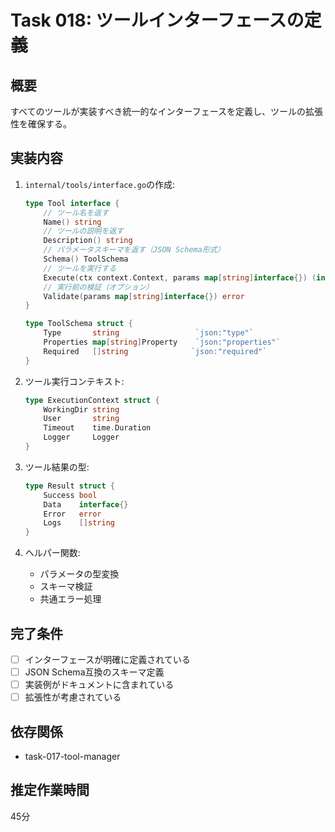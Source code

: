 # Task 018: ツールインターフェースの定義

## 概要
すべてのツールが実装すべき統一的なインターフェースを定義し、ツールの拡張性を確保する。

## 実装内容
1. `internal/tools/interface.go`の作成:
   ```go
   type Tool interface {
       // ツール名を返す
       Name() string
       // ツールの説明を返す
       Description() string
       // パラメータスキーマを返す（JSON Schema形式）
       Schema() ToolSchema
       // ツールを実行する
       Execute(ctx context.Context, params map[string]interface{}) (interface{}, error)
       // 実行前の検証（オプション）
       Validate(params map[string]interface{}) error
   }
   
   type ToolSchema struct {
       Type       string                 `json:"type"`
       Properties map[string]Property    `json:"properties"`
       Required   []string              `json:"required"`
   }
   ```

2. ツール実行コンテキスト:
   ```go
   type ExecutionContext struct {
       WorkingDir string
       User       string
       Timeout    time.Duration
       Logger     Logger
   }
   ```

3. ツール結果の型:
   ```go
   type Result struct {
       Success bool
       Data    interface{}
       Error   error
       Logs    []string
   }
   ```

4. ヘルパー関数:
   - パラメータの型変換
   - スキーマ検証
   - 共通エラー処理

## 完了条件
- [ ] インターフェースが明確に定義されている
- [ ] JSON Schema互換のスキーマ定義
- [ ] 実装例がドキュメントに含まれている
- [ ] 拡張性が考慮されている

## 依存関係
- task-017-tool-manager

## 推定作業時間
45分